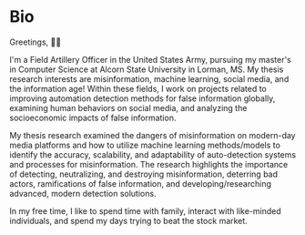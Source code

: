 # Bio

Greetings, 👋🏾

I'm a Field Artillery Officer in the United States Army, pursuing my master's in Computer Science at Alcorn State University in Lorman, MS. My thesis research interests are misinformation, machine learning, social media, and the information age! Within these fields, I work on projects related to improving automation detection methods for false information globally, examining human behaviors on social media, and analyzing the socioeconomic impacts of false information.

My thesis research examined the dangers of misinformation on modern-day media platforms and how to utilize machine learning methods/models to identify the accuracy, scalability, and adaptability of auto-detection systems and processes for misinformation. The research highlights the importance of detecting, neutralizing, and destroying misinformation, deterring bad actors, ramifications of false information, and developing/researching advanced, modern detection solutions.

In my free time, I like to spend time with family, interact with like-minded individuals, and spend my days trying to beat the stock market.
